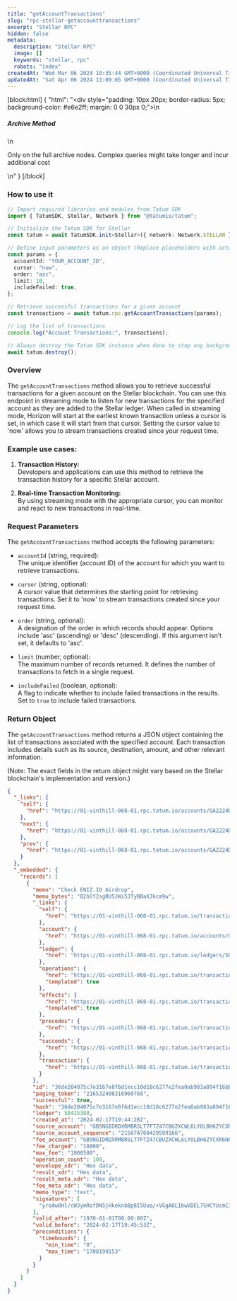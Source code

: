 ```yaml
---
title: "getAccountTransactions"
slug: "rpc-stellar-getaccounttransactions"
excerpt: "Stellar RPC"
hidden: false
metadata: 
  description: "Stellar RPC"
  image: []
  keywords: "stellar, rpc"
  robots: "index"
createdAt: "Wed Mar 06 2024 10:35:44 GMT+0000 (Coordinated Universal Time)"
updatedAt: "Sat Apr 06 2024 13:09:05 GMT+0000 (Coordinated Universal Time)"
---
```

[block:html]
{
  "html": "<div style=\"padding: 10px 20px; border-radius: 5px; background-color: #e6e2ff; margin: 0 0 30px 0;\">\n  <h5>Archive Method</h5>\n  <p>Only on the full archive nodes. Complex queries might take longer and incur additional cost</p>\n</div>"
}
[/block]


### How to use it

```typescript
// Import required libraries and modules from Tatum SDK
import { TatumSDK, Stellar, Network } from "@tatumio/tatum";

// Initialize the Tatum SDK for Stellar
const tatum = await TatumSDK.init<Stellar>({ network: Network.STELLAR });

// Define input parameters as an object (Replace placeholders with actual values and remove redundant)
const params = {
  accountId: "YOUR_ACCOUNT_ID",
  cursor: "now",
  order: "asc",
  limit: 10,
  includeFailed: true,
};

// Retrieve successful transactions for a given account
const transactions = await tatum.rpc.getAccountTransactions(params);

// Log the list of transactions
console.log("Account Transactions:", transactions);

// Always destroy the Tatum SDK instance when done to stop any background processes
await tatum.destroy();
```

### Overview

The `getAccountTransactions` method allows you to retrieve successful transactions for a given account on the Stellar blockchain. You can use this endpoint in streaming mode to listen for new transactions for the specified account as they are added to the Stellar ledger. When called in streaming mode, Horizon will start at the earliest known transaction unless a cursor is set, in which case it will start from that cursor. Setting the cursor value to 'now' allows you to stream transactions created since your request time.

### Example use cases:

1. **Transaction History:**  
   Developers and applications can use this method to retrieve the transaction history for a specific Stellar account.

2. **Real-time Transaction Monitoring:**  
   By using streaming mode with the appropriate cursor, you can monitor and react to new transactions in real-time.

### Request Parameters

The `getAccountTransactions` method accepts the following parameters:

- `accountId` (string, required):  
  The unique identifier (account ID) of the account for which you want to retrieve transactions.

- `cursor` (string, optional):  
  A cursor value that determines the starting point for retrieving transactions. Set it to 'now' to stream transactions created since your request time.

- `order` (string, optional):  
  A designation of the order in which records should appear. Options include 'asc' (ascending) or 'desc' (descending). If this argument isn’t set, it defaults to 'asc'.

- `limit` (number, optional):  
  The maximum number of records returned. It defines the number of transactions to fetch in a single request.

- `includeFailed` (boolean, optional):  
  A flag to indicate whether to include failed transactions in the results. Set to `true` to include failed transactions.

### Return Object

The `getAccountTransactions` method returns a JSON object containing the list of transactions associated with the specified account. Each transaction includes details such as its source, destination, amount, and other relevant information.

(Note: The exact fields in the return object might vary based on the Stellar blockchain's implementation and version.)

```json
{
  "_links": {
    "self": {
      "href": "https://01-vinthill-068-01.rpc.tatum.io/accounts/GA2224DCGO3WHC4EALA2PR2BZEMAYZPBPTHS243ZYYWQMBWRPJSZH5A6/transactions?cursor=&limit=10&order=asc"
    },
    "next": {
      "href": "https://01-vinthill-068-01.rpc.tatum.io/accounts/GA2224DCGO3WHC4EALA2PR2BZEMAYZPBPTHS243ZYYWQMBWRPJSZH5A6/transactions?cursor=216532408316960768&limit=10&order=asc"
    },
    "prev": {
      "href": "https://01-vinthill-068-01.rpc.tatum.io/accounts/GA2224DCGO3WHC4EALA2PR2BZEMAYZPBPTHS243ZYYWQMBWRPJSZH5A6/transactions?cursor=216517620744060928&limit=10&order=desc"
    }
  },
  "_embedded": {
    "records": [
      {
        "memo": "Check ENIZ.IO Airdrop",
        "memo_bytes": "Q2hlY2sgRU5JWi5JTyBBaXJkcm9w",
        "_links": {
          "self": {
            "href": "https://01-vinthill-068-01.rpc.tatum.io/transactions/36de204075c7e3167e8f6d1ecc10d18c6277e2fea0ab983a894f16bb81bd5f16"
          },
          "account": {
            "href": "https://01-vinthill-068-01.rpc.tatum.io/accounts/GB5NGIDRDXRMBRSLT7FTZ47CBUZXCWL6LYOLBH6ZYCXR6NCNJTE2ENIZ"
          },
          "ledger": {
            "href": "https://01-vinthill-068-01.rpc.tatum.io/ledgers/50415380"
          },
          "operations": {
            "href": "https://01-vinthill-068-01.rpc.tatum.io/transactions/36de204075c7e3167e8f6d1ecc10d18c6277e2fea0ab983a894f16bb81bd5f16/operations{?cursor,limit,order}",
            "templated": true
          },
          "effects": {
            "href": "https://01-vinthill-068-01.rpc.tatum.io/transactions/36de204075c7e3167e8f6d1ecc10d18c6277e2fea0ab983a894f16bb81bd5f16/effects{?cursor,limit,order}",
            "templated": true
          },
          "precedes": {
            "href": "https://01-vinthill-068-01.rpc.tatum.io/transactions?order=asc&cursor=216532408316960768"
          },
          "succeeds": {
            "href": "https://01-vinthill-068-01.rpc.tatum.io/transactions?order=desc&cursor=216532408316960768"
          },
          "transaction": {
            "href": "https://01-vinthill-068-01.rpc.tatum.io/transactions/36de204075c7e3167e8f6d1ecc10d18c6277e2fea0ab983a894f16bb81bd5f16"
          }
        },
        "id": "36de204075c7e3167e8f6d1ecc10d18c6277e2fea0ab983a894f16bb81bd5f16",
        "paging_token": "216532408316960768",
        "successful": true,
        "hash": "36de204075c7e3167e8f6d1ecc10d18c6277e2fea0ab983a894f16bb81bd5f16",
        "ledger": 50415380,
        "created_at": "2024-02-17T19:44:28Z",
        "source_account": "GB5NGIDRDXRMBRSLT7FTZ47CBUZXCWL6LYOLBH6ZYCXR6NCNJTE2ENIZ",
        "source_account_sequence": "215074769429599166",
        "fee_account": "GB5NGIDRDXRMBRSLT7FTZ47CBUZXCWL6LYOLBH6ZYCXR6NCNJTE2ENIZ",
        "fee_charged": "10000",
        "max_fee": "1000500",
        "operation_count": 100,
        "envelope_xdr": "Hex data",
        "result_xdr": "Hex data",
        "result_meta_xdr": "Hex data",
        "fee_meta_xdr": "Hex data",
        "memo_type": "text",
        "signatures": [
          "yroAw0Hl/cWJymRofDN5jHkeknbBp8I5Uuq/+VGgAOL1bwVDEL7SHCYUcmCix96mIXUwln4yaeTb1v505AvtBA=="
        ],
        "valid_after": "1970-01-01T00:00:00Z",
        "valid_before": "2024-02-17T19:45:53Z",
        "preconditions": {
          "timebounds": {
            "min_time": "0",
            "max_time": "1708199153"
          }
        }
      }
    ]
  }
}
```

